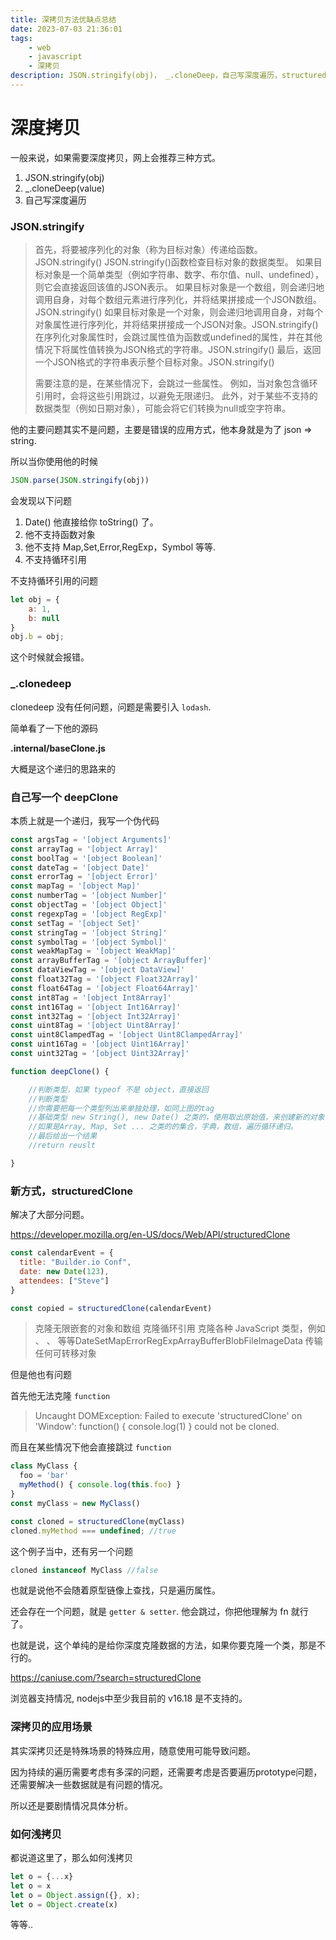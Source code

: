 ```yaml
---
title: 深拷贝方法优缺点总结
date: 2023-07-03 21:36:01
tags: 
    - web
    - javascript
    - 深拷贝
description: JSON.stringify(obj)， _.cloneDeep，自己写深度遍历，structuredClone
---
```


# 深度拷贝

一般来说，如果需要深度拷贝，网上会推荐三种方式。

1. JSON.stringify(obj)
2. _.cloneDeep(value)
3. 自己写深度遍历

### JSON.stringify

> 首先，将要被序列化的对象（称为目标对象）传递给函数。JSON.stringify()
> JSON.stringify()函数检查目标对象的数据类型。 如果目标对象是一个简单类型（例如字符串、数字、布尔值、null、undefined），则它会直接返回该值的JSON表示。
> 如果目标对象是一个数组，则会递归地调用自身，对每个数组元素进行序列化，并将结果拼接成一个JSON数组。JSON.stringify()
> 如果目标对象是一个对象，则会递归地调用自身，对每个对象属性进行序列化，并将结果拼接成一个JSON对象。JSON.stringify()
> 在序列化对象属性时，会跳过属性值为函数或undefined的属性，并在其他情况下将属性值转换为JSON格式的字符串。JSON.stringify()
> 最后，返回一个JSON格式的字符串表示整个目标对象。JSON.stringify()
> 
> 需要注意的是，在某些情况下，会跳过一些属性。 例如，当对象包含循环引用时，会将这些引用跳过，以避免无限递归。 此外，对于某些不支持的数据类型（例如日期对象），可能会将它们转换为null或空字符串。

他的主要问题其实不是问题，主要是错误的应用方式，他本身就是为了 json => string.

所以当你使用他的时候

```js
JSON.parse(JSON.stringify(obj))
```

会发现以下问题

1. Date() 他直接给你 toString() 了。
2. 他不支持函数对象
3. 他不支持 Map,Set,Error,RegExp，Symbol 等等.
4. 不支持循环引用

不支持循环引用的问题 

```js
let obj = {
    a: 1,
    b: null
}
obj.b = obj;
```

这个时候就会报错。

### _.clonedeep

clonedeep 没有任何问题，问题是需要引入 `lodash`.

简单看了一下他的源码

**.internal/baseClone.js**

大概是这个递归的思路来的

### 自己写一个 deepClone

本质上就是一个递归，我写一个伪代码

```js
const argsTag = '[object Arguments]'
const arrayTag = '[object Array]'
const boolTag = '[object Boolean]'
const dateTag = '[object Date]'
const errorTag = '[object Error]'
const mapTag = '[object Map]'
const numberTag = '[object Number]'
const objectTag = '[object Object]'
const regexpTag = '[object RegExp]'
const setTag = '[object Set]'
const stringTag = '[object String]'
const symbolTag = '[object Symbol]'
const weakMapTag = '[object WeakMap]'
const arrayBufferTag = '[object ArrayBuffer]'
const dataViewTag = '[object DataView]'
const float32Tag = '[object Float32Array]'
const float64Tag = '[object Float64Array]'
const int8Tag = '[object Int8Array]'
const int16Tag = '[object Int16Array]'
const int32Tag = '[object Int32Array]'
const uint8Tag = '[object Uint8Array]'
const uint8ClampedTag = '[object Uint8ClampedArray]'
const uint16Tag = '[object Uint16Array]'
const uint32Tag = '[object Uint32Array]'
```

```js
function deepClone() {

    //判断类型，如果 typeof 不是 object，直接返回
    //判断类型
    //你需要把每一个类型列出来单独处理，如同上图的tag
    //基础类型 new String(), new Date() 之类的，使用取出原始值，来创建新的对象，并且赋值
    //如果是Array, Map, Set ... 之类的的集合，字典，数组，遍历循环递归。
    //最后给出一个结果
    //return reuslt

}
```

### 新方式，structuredClone

解决了大部分问题。

https://developer.mozilla.org/en-US/docs/Web/API/structuredClone

```js
const calendarEvent = {
  title: "Builder.io Conf",
  date: new Date(123),
  attendees: ["Steve"]
}

const copied = structuredClone(calendarEvent)
```

> 克隆无限嵌套的对象和数组
> 克隆循环引用
> 克隆各种 JavaScript 类型，例如 、 、 等等DateSetMapErrorRegExpArrayBufferBlobFileImageData
> 传输任何可转移对象

但是他也有问题

首先他无法克隆 `function`

> Uncaught DOMException: Failed to execute 'structuredClone' on 'Window': function() { console.log(1) } could not be cloned.

而且在某些情况下他会直接跳过 `function`

```js
class MyClass { 
  foo = 'bar' 
  myMethod() { console.log(this.foo) }
}
const myClass = new MyClass()

const cloned = structuredClone(myClass)
cloned.myMethod === undefined; //true
```

这个例子当中，还有另一个问题

```js
cloned instanceof MyClass //false
```

也就是说他不会随着原型链像上查找，只是遍历属性。

还会存在一个问题，就是 `getter & setter`. 他会跳过，你把他理解为 fn 就行了。

也就是说，这个单纯的是给你深度克隆数据的方法，如果你要克隆一个类，那是不行的。

https://caniuse.com/?search=structuredClone

浏览器支持情况, nodejs中至少我目前的 v16.18 是不支持的。

### 深拷贝的应用场景

其实深拷贝还是特殊场景的特殊应用，随意使用可能导致问题。

因为持续的遍历需要考虑有多深的问题，还需要考虑是否要遍历prototype问题，还需要解决一些数据就是有问题的情况。

所以还是要剧情情况具体分析。

### 如何浅拷贝

都说道这里了，那么如何浅拷贝

```js
let o = {...x}
let o = x
let o = Object.assign({}, x);
let o = Object.create(x)
```

等等..

